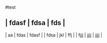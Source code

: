 #test

| fdasf | fdsa | fds   |
-----------------------
| aa    | fdas | fdasf |
| fdsa  | jkl  | ffj   |
| fjjj  | jjjj | jjjj  |
